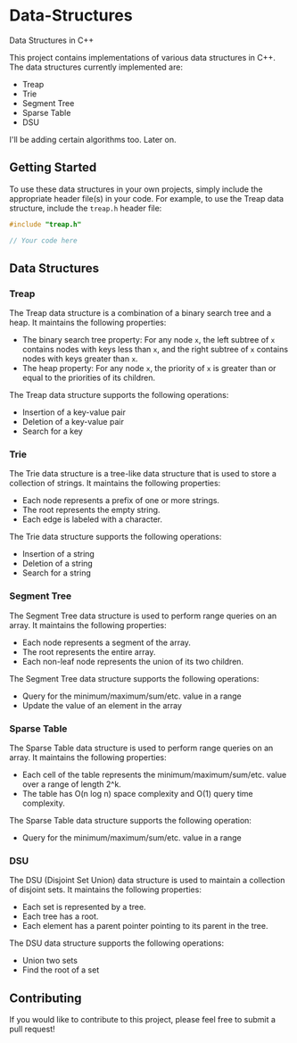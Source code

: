 # Data-Structures
 Data Structures in C++

This project contains implementations of various data structures in C++. The data structures currently implemented are:

- Treap
- Trie
- Segment Tree
- Sparse Table
- DSU

I'll be adding certain algorithms too. Later on.

## Getting Started

To use these data structures in your own projects, simply include the appropriate header file(s) in your code. For example, to use the Treap data structure, include the `treap.h` header file:

```cpp
#include "treap.h"

// Your code here
```

## Data Structures

### Treap

The Treap data structure is a combination of a binary search tree and a heap. It maintains the following properties:

- The binary search tree property: For any node `x`, the left subtree of `x` contains nodes with keys less than `x`, and the right subtree of `x` contains nodes with keys greater than `x`.
- The heap property: For any node `x`, the priority of `x` is greater than or equal to the priorities of its children.

The Treap data structure supports the following operations:

- Insertion of a key-value pair
- Deletion of a key-value pair
- Search for a key

### Trie

The Trie data structure is a tree-like data structure that is used to store a collection of strings. It maintains the following properties:

- Each node represents a prefix of one or more strings.
- The root represents the empty string.
- Each edge is labeled with a character.

The Trie data structure supports the following operations:

- Insertion of a string
- Deletion of a string
- Search for a string

### Segment Tree

The Segment Tree data structure is used to perform range queries on an array. It maintains the following properties:

- Each node represents a segment of the array.
- The root represents the entire array.
- Each non-leaf node represents the union of its two children.

The Segment Tree data structure supports the following operations:

- Query for the minimum/maximum/sum/etc. value in a range
- Update the value of an element in the array

### Sparse Table

The Sparse Table data structure is used to perform range queries on an array. It maintains the following properties:

- Each cell of the table represents the minimum/maximum/sum/etc. value over a range of length 2^k.
- The table has O(n log n) space complexity and O(1) query time complexity.

The Sparse Table data structure supports the following operation:

- Query for the minimum/maximum/sum/etc. value in a range

### DSU

The DSU (Disjoint Set Union) data structure is used to maintain a collection of disjoint sets. It maintains the following properties:

- Each set is represented by a tree.
- Each tree has a root.
- Each element has a parent pointer pointing to its parent in the tree.

The DSU data structure supports the following operations:

- Union two sets
- Find the root of a set

## Contributing

If you would like to contribute to this project, please feel free to submit a pull request!
